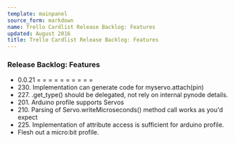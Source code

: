 ```yaml
---
template: mainpanel
source_form: markdown
name: Trello Cardlist Release Backlog: Features
updated: August 2016
title: Trello Cardlist Release Backlog: Features
---
```

### Release Backlog: Features

* 0\.0.21 = = = = = = = = = =
* 230\. Implementation can generate code for myservo.attach(pin)
* 227\. .get_type() should be delegated, not rely on internal pynode details.
* 201\. Arduino profile supports Servos
* 210\. Parsing of Servo.writeMicroseconds() method call works as you'd expect
* 225\. Implementation of attribute access is sufficient for arduino profile.
* Flesh out a micro:bit profile.

